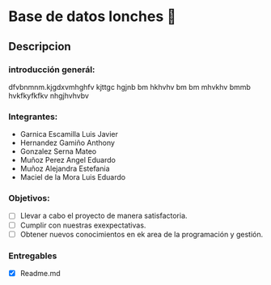 # Base de datos lonches :sandwich:

## Descripcion

### introducción generál:

dfvbnmnm.kjgdxvmhghfv kjttgc hgjnb bm  hkhvhv bm bm mhvkhv bmmb hvkfkyfkfkv nhgjhvhvbv 

### Integrantes:
* Garnica Escamilla Luis Javier
* Hernandez Gamiño Anthony
* Gonzalez Serna Mateo
* Muñoz Perez Angel Eduardo
* Muñoz Alejandra Estefania
* Maciel de la Mora Luis Eduardo

### Objetivos:
- [ ] Llevar a cabo el proyecto de manera satisfactoria.
- [ ] Cumplir con nuestras exexpectativas.
- [ ] Obtener nuevos conocimientos en ek area de la programación y gestión.

### Entregables
- [x] Readme.md
